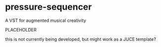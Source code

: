 # pressure-sequencer
A VST for augmented musical creativity

PLACEHOLDER

this is not currently being developed, but might work as a JUCE template?

